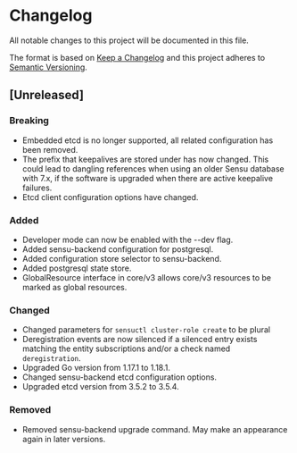 # Changelog
All notable changes to this project will be documented in this file.

The format is based on [Keep a Changelog](http://keepachangelog.com/en/1.0.0/)
and this project adheres to [Semantic
Versioning](http://semver.org/spec/v2.0.0.html).

## [Unreleased]

### Breaking
- Embedded etcd is no longer supported, all related configuration has been
removed.
- The prefix that keepalives are stored under has now changed. This could lead
to dangling references when using an older Sensu database with 7.x, if the
software is upgraded when there are active keepalive failures.
- Etcd client configuration options have changed.

### Added
- Developer mode can now be enabled with the --dev flag.
- Added sensu-backend configuration for postgresql.
- Added configuration store selector to sensu-backend.
- Added postgresql state store.
- GlobalResource interface in core/v3 allows core/v3 resources to
be marked as global resources.

### Changed
- Changed parameters for `sensuctl cluster-role create` to be plural
- Deregistration events are now silenced if a silenced entry exists matching the
entity subscriptions and/or a check named `deregistration`.
- Upgraded Go version from 1.17.1 to 1.18.1.
- Changed sensu-backend etcd configuration options.
- Upgraded etcd version from 3.5.2 to 3.5.4.

### Removed
- Removed sensu-backend upgrade command. May make an appearance again in later versions.
